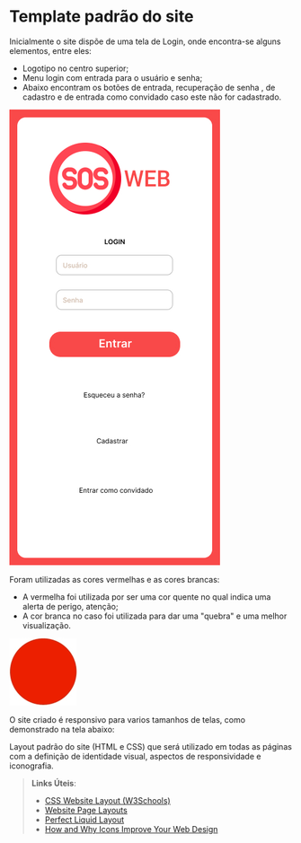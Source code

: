 # Template padrão do site

Inicialmente o site dispõe de uma tela de Login, onde encontra-se alguns elementos, entre eles:

- Logotipo no centro superior;
- Menu login com entrada para o usuário e senha;
- Abaixo encontram os botões de entrada, recuperação de senha , de cadastro e de entrada como convidado caso este não for cadastrado.

![](https://github.com/ICEI-PUC-Minas-PMV-SI/pmv-si-2022-2-e1-proj-web-t3-sos-web/blob/main/docs/img/Login%20(1).jpg)

Foram utilizadas as cores vermelhas e as cores brancas:
- A vermelha foi utilizada por ser uma cor quente no qual indica uma alerta de perigo, atenção;
- A cor branca no caso foi utilizada para dar uma "quebra" e uma melhor visualização. 

![](https://github.com/ICEI-PUC-Minas-PMV-SI/pmv-si-2022-2-e1-proj-web-t3-sos-web/blob/main/docs/img/images.png)


O site criado é responsivo para varios tamanhos de telas, como demonstrado na tela abaixo:
 









Layout padrão do site (HTML e CSS) que será utilizado em todas as páginas com a definição de identidade visual, aspectos de responsividade e iconografia.

> **Links Úteis**:
>
> - [CSS Website Layout (W3Schools)](https://www.w3schools.com/css/css_website_layout.asp)
> - [Website Page Layouts](http://www.cellbiol.com/bioinformatics_web_development/chapter-3-your-first-web-page-learning-html-and-css/website-page-layouts/)
> - [Perfect Liquid Layout](https://matthewjamestaylor.com/perfect-liquid-layouts)
> - [How and Why Icons Improve Your Web Design](https://usabilla.com/blog/how-and-why-icons-improve-you-web-design/)
